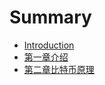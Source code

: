 # Summary

* [Introduction](README.md)
* [第一章介绍](ch01-introduce.md)
* [第二章比特币原理](di-er-zhang-bi-te-bi-yuan-li.md)

